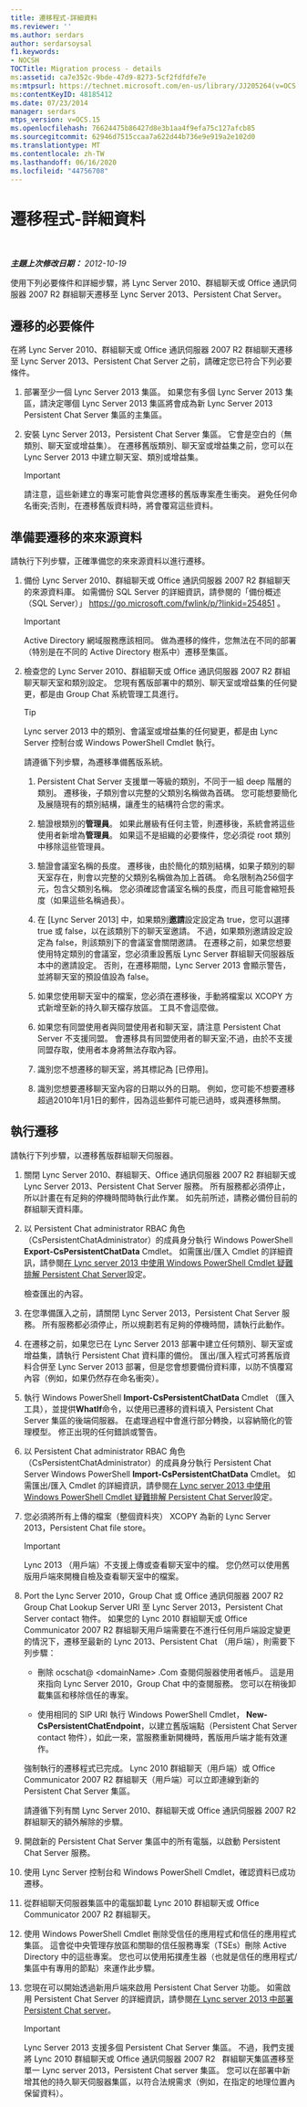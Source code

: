 ```yaml
---
title: 遷移程式-詳細資料
ms.reviewer: ''
ms.author: serdars
author: serdarsoysal
f1.keywords:
- NOCSH
TOCTitle: Migration process - details
ms:assetid: ca7e352c-9bde-47d9-8273-5cf2fdfdfe7e
ms:mtpsurl: https://technet.microsoft.com/en-us/library/JJ205264(v=OCS.15)
ms:contentKeyID: 48185412
ms.date: 07/23/2014
manager: serdars
mtps_version: v=OCS.15
ms.openlocfilehash: 76624475b86427d8e3b1aa4f9efa75c127afcb85
ms.sourcegitcommit: 62946d7515ccaa7a622d44b736e9e919a2e102d0
ms.translationtype: MT
ms.contentlocale: zh-TW
ms.lasthandoff: 06/16/2020
ms.locfileid: "44756708"
---
```

<div data-xmlns="http://www.w3.org/1999/xhtml">

<div class="topic" data-xmlns="http://www.w3.org/1999/xhtml" data-msxsl="urn:schemas-microsoft-com:xslt" data-cs="https://msdn.microsoft.com/">

<div data-asp="https://msdn2.microsoft.com/asp">

# <a name="migration-process---details"></a>遷移程式-詳細資料

</div>

<div id="mainSection">

<div id="mainBody">

<span> </span>

_**主題上次修改日期：** 2012-10-19_

使用下列必要條件和詳細步驟，將 Lync Server 2010、群組聊天或 Office 通訊伺服器 2007 R2 群組聊天遷移至 Lync Server 2013、Persistent Chat Server。

<div>

## <a name="prerequisites-for-migration"></a>遷移的必要條件

在將 Lync Server 2010、群組聊天或 Office 通訊伺服器 2007 R2 群組聊天遷移至 Lync Server 2013、Persistent Chat Server 之前，請確定您已符合下列必要條件。

1.  部署至少一個 Lync Server 2013 集區。 如果您有多個 Lync Server 2013 集區，請決定哪個 Lync Server 2013 集區將會成為新 Lync Server 2013 Persistent Chat Server 集區的主集區。

2.  安裝 Lync Server 2013，Persistent Chat Server 集區。 它會是空白的（無類別、聊天室或增益集）。 在遷移舊版類別、聊天室或增益集之前，您可以在 Lync Server 2013 中建立聊天室、類別或增益集。
    
    <div>
    

    > [!IMPORTANT]  
    > 請注意，這些新建立的專案可能會與您遷移的舊版專案產生衝突。 避免任何命名衝突;否則，在遷移舊版資料時，將會覆寫這些資料。

    
    </div>

</div>

<div>

## <a name="preparing-the-source-data-for-migration"></a>準備要遷移的來來源資料

請執行下列步驟，正確準備您的來來源資料以進行遷移。

1.  備份 Lync Server 2010、群組聊天或 Office 通訊伺服器 2007 R2 群組聊天的來源資料庫。 如需備份 SQL Server 的詳細資訊，請參閱的「備份概述（SQL Server）」 <https://go.microsoft.com/fwlink/p/?linkid=254851> 。
    
    <div>
    

    > [!IMPORTANT]  
    > Active Directory 網域服務應該相同。 做為遷移的條件，您無法在不同的部署（特別是在不同的 Active Directory 樹系中）遷移至集區。

    
    </div>

2.  檢查您的 Lync Server 2010、群組聊天或 Office 通訊伺服器 2007 R2 群組聊天聊天室和類別設定。 您現有舊版部署中的類別、聊天室或增益集的任何變更，都是由 Group Chat 系統管理工具進行。
    
    <div>
    

    > [!TIP]  
    > Lync server 2013 中的類別、會議室或增益集的任何變更，都是由 Lync Server 控制台或 Windows PowerShell Cmdlet 執行。

    
    </div>
    
    請遵循下列步驟，為遷移準備舊版系統。
    
    1.  Persistent Chat Server 支援單一等級的類別，不同于一組 deep 階層的類別。 遷移後，子類別會以完整的父類別名稱做為首碼。 您可能想要簡化及展隨現有的類別結構，讓產生的結構符合您的需求。
    
    2.  驗證根類別的**管理員**。 如果此層級有任何主管，則遷移後，系統會將這些使用者新增為**管理員**。 如果這不是組織的必要條件，您必須從 root 類別中移除這些管理員。
    
    3.  驗證會議室名稱的長度。 遷移後，由於簡化的類別結構，如果子類別的聊天室存在，則會以完整的父類別名稱做為加上首碼。 命名限制為256個字元，包含父類別名稱。 您必須確認會議室名稱的長度，而且可能會縮短長度（如果這些名稱過長）。
    
    4.  在 [Lync Server 2013] 中，如果類別**邀請**設定設定為 true，您可以選擇 true 或 false，以在該類別下的聊天室邀請。 不過，如果類別邀請設定設定為 false，則該類別下的會議室會關閉邀請。 在遷移之前，如果您想要使用特定類別的會議室，您必須重設舊版 Lync Server 群組聊天伺服器版本中的邀請設定。 否則，在遷移期間，Lync Server 2013 會顯示警告，並將聊天室的預設值設為 false。
    
    5.  如果您使用聊天室中的檔案，您必須在遷移後，手動將檔案以 XCOPY 方式新增至新的持久聊天檔存放區。 工具不會這麼做。
    
    6.  如果您有同盟使用者與同盟使用者和聊天室，請注意 Persistent Chat Server 不支援同盟。 會遷移具有同盟使用者的聊天室;不過，由於不支援同盟存取，使用者本身將無法存取內容。
    
    7.  識別您不想遷移的聊天室，將其標記為 [已停用]。
    
    8.  識別您想要遷移聊天室內容的日期以外的日期。 例如，您可能不想要遷移超過2010年1月1日的郵件，因為這些郵件可能已過時，或與遷移無關。

</div>

<div>

## <a name="performing-the-migration"></a>執行遷移

請執行下列步驟，以遷移舊版群組聊天伺服器。

1.  關閉 Lync Server 2010、群組聊天、Office 通訊伺服器 2007 R2 群組聊天或 Lync Server 2013、Persistent Chat Server 服務。 所有服務都必須停止，所以計畫在有足夠的停機時間時執行此作業。 如先前所述，請務必備份目前的群組聊天資料庫。

2.  以 Persistent Chat administrator RBAC 角色（CsPersistentChatAdministrator）的成員身分執行 Windows PowerShell **Export-CsPersistentChatData** Cmdlet。 如需匯出/匯入 Cmdlet 的詳細資訊，請參閱[在 Lync server 2013 中使用 Windows PowerShell Cmdlet 疑難排解 Persistent Chat Server](lync-server-2013-troubleshooting-persistent-chat-server-configuration-using-windows-powershell-cmdlets.md)設定。
    
    檢查匯出的內容。

3.  在您準備匯入之前，請關閉 Lync Server 2013，Persistent Chat Server 服務。 所有服務都必須停止，所以規劃若有足夠的停機時間，請執行此動作。

4.  在遷移之前，如果您已在 Lync Server 2013 部署中建立任何類別、聊天室或增益集，請執行 Persistent Chat 資料庫的備份。 匯出/匯入程式可將舊版資料合併至 Lync Server 2013 部署，但是您會想要備份資料庫，以防不慎覆寫內容（例如，如果仍然存在命名衝突）。

5.  執行 Windows PowerShell **Import-CsPersistentChatData** Cmdlet （匯入工具），並提供**WhatIf**命令，以使用已遷移的資料填入 Persistent Chat Server 集區的後端伺服器。 在處理過程中會進行部分轉換，以容納簡化的管理模型。 修正出現的任何錯誤或警告。

6.  以 Persistent Chat administrator RBAC 角色（CsPersistentChatAdministrator）的成員身分執行 Persistent Chat Server Windows PowerShell **Import-CsPersistentChatData** Cmdlet。 如需匯出/匯入 Cmdlet 的詳細資訊，請參閱[在 Lync server 2013 中使用 Windows PowerShell Cmdlet 疑難排解 Persistent Chat Server](lync-server-2013-troubleshooting-persistent-chat-server-configuration-using-windows-powershell-cmdlets.md)設定。

7.  您必須將所有上傳的檔案（整個資料夾） XCOPY 為新的 Lync Server 2013，Persistent Chat file store。
    
    <div>
    

    > [!IMPORTANT]  
    > Lync 2013 （用戶端）不支援上傳或查看聊天室中的檔。 您仍然可以使用舊版用戶端來開機自檢及查看聊天室中的檔案。

    
    </div>

8.  Port the Lync Server 2010，Group Chat 或 Office 通訊伺服器 2007 R2 Group Chat Lookup Server URI 至 Lync Server 2013，Persistent Chat Server contact 物件。 如果您的 Lync 2010 群組聊天或 Office Communicator 2007 R2 群組聊天用戶端需要在不進行任何用戶端設定變更的情況下，遷移至最新的 Lync 2013、Persistent Chat （用戶端），則需要下列步驟：
    
      - 刪除 ocschat@ \<domainName\> .Com 查閱伺服器使用者帳戶。 這是用來指向 Lync Server 2010，Group Chat 中的查閱服務。 您可以在稍後卸載集區和移除信任的專案。
    
      - 使用相同的 SIP URI 執行 Windows PowerShell Cmdlet， **New-CsPersistentChatEndpoint**，以建立舊版端點（Persistent Chat Server contact 物件），如此一來，當服務重新開機時，舊版用戶端才能有效運作。
    
    強制執行的遷移程式已完成。 Lync 2010 群組聊天（用戶端）或 Office Communicator 2007 R2 群組聊天（用戶端）可以立即連線到新的 Persistent Chat Server 集區。
    
    請遵循下列有關 Lync Server 2010、群組聊天或 Office 通訊伺服器 2007 R2 群組聊天的額外解除的步驟。

9.  開啟新的 Persistent Chat Server 集區中的所有電腦，以啟動 Persistent Chat Server 服務。

10. 使用 Lync Server 控制台和 Windows PowerShell Cmdlet，確認資料已成功遷移。

11. 從群組聊天伺服器集區中的電腦卸載 Lync 2010 群組聊天或 Office Communicator 2007 R2 群組聊天。

12. 使用 Windows PowerShell Cmdlet 刪除受信任的應用程式和信任的應用程式集區。 這會從中央管理存放區和關聯的信任服務專案（TSEs）刪除 Active Directory 中的這些專案。 您也可以使用拓撲產生器（也就是信任的應用程式/集區中有專用的節點）來運作此步驟。

13. 您現在可以開始透過新用戶端來啟用 Persistent Chat Server 功能。 如需啟用 Persistent Chat Server 的詳細資訊，請參閱[在 Lync server 2013 中部署 Persistent Chat server](lync-server-2013-deploying-persistent-chat-server.md)。
    
    <div>
    

    > [!IMPORTANT]  
    > Lync Server 2013 支援多個 Persistent Chat Server 集區。 不過，我們支援將 Lync 2010 群組聊天或 Office 通訊伺服器 2007 R2 &nbsp; 群組聊天集區遷移至單一 Lync server 2013，Persistent Chat server 集區。 您可以在部署中新增其他的持久聊天伺服器集區，以符合法規需求（例如，在指定的地理位置內保留資料）。

    
    </div>

</div>

</div>

<span> </span>

</div>

</div>

</div>


